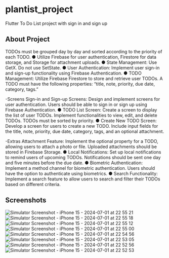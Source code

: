 # plantist_project

Flutter To Do List project with sign in and sign up 

## About Project 

TODOs must be grouped day by day and sorted according to the priority of
each TODO.
● Utilize Firebase for user authentication, Firestore for data storage, and Storage
for attachment uploads.
● State Management: Use GetX. Do not use SetState.
● User Authentication: Implement user sign-in and sign-up functionality using
Firebase Authentication.
● TODO Management: Utilize Firebase Firestore to store and retrieve user TODOs.
A TODO must have the following properties: “title, note, priority, due date,
category, tags.”

-Screens
Sign-in and Sign-up Screens: Design and implement screens for user
authentication. Users should be able to sign in or sign up using Firebase
Authentication.
● TODO List Screen: Create a screen to display the list of user TODOs. Implement
functionalities to view, edit, and delete TODOs. TODOs must be sorted by
priority.
● Create New TODO Screen: Develop a screen for users to create a new TODO.
Include input fields for the title, note, priority, due date, category, tags, and an
optional attachment.

-Extras 
Attachment Feature: Implement the optional property for a TODO, allowing
users to attach a photo or file. Uploaded attachments should be stored in
Firebase Storage.
● Local Notifications: Set up local notifications to remind users of upcoming
TODOs. Notifications should be sent one day and five minutes before the due
date.
● Biometric Authentication: Implement a method channel for biometric
authentication. Users should have the option to authenticate using biometrics.
● Search Functionality: Implement a search feature to allow users to search and
filter their TODOs based on different criteria.

## Screenshots

![Simulator Screenshot - iPhone 15 - 2024-07-01 at 22 55 21](https://github.com/dogaozyagci/plantist_project/assets/75997342/45b046ee-5368-4a70-b7a5-14d10c1f72d7)
![Simulator Screenshot - iPhone 15 - 2024-07-01 at 22 55 18](https://github.com/dogaozyagci/plantist_project/assets/75997342/213d42a1-5350-4af0-a49e-b46427b1df11)
![Simulator Screenshot - iPhone 15 - 2024-07-01 at 22 55 12](https://github.com/dogaozyagci/plantist_project/assets/75997342/e85df372-869c-4b30-a938-df8f7fbebb24)
![Simulator Screenshot - iPhone 15 - 2024-07-01 at 22 55 00](https://github.com/dogaozyagci/plantist_project/assets/75997342/f943ebe9-c24d-4354-bdff-f34e14b2c0ee)
![Simulator Screenshot - iPhone 15 - 2024-07-01 at 22 54 56](https://github.com/dogaozyagci/plantist_project/assets/75997342/12f9b8f7-ef1c-4df5-b6b5-c5242c30c4bb)
![Simulator Screenshot - iPhone 15 - 2024-07-01 at 22 53 05](https://github.com/dogaozyagci/plantist_project/assets/75997342/c181b37f-bc38-4cae-8935-8081f182dea3)
![Simulator Screenshot - iPhone 15 - 2024-07-01 at 22 52 56](https://github.com/dogaozyagci/plantist_project/assets/75997342/037b9be2-b10c-4e6a-99d6-8c9d0f7915ef)
![Simulator Screenshot - iPhone 15 - 2024-07-01 at 22 52 53](https://github.com/dogaozyagci/plantist_project/assets/75997342/03c0c775-ed27-4de1-9521-ecdb032bb67f)

